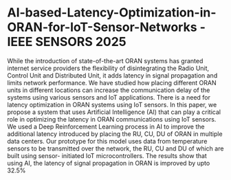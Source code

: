 # AI-based-Latency-Optimization-in-ORAN-for-IoT-Sensor-Networks - IEEE SENSORS 2025 

While the introduction of state-of-the-art ORAN
systems has granted internet service providers the flexibility
of disintegrating the Radio Unit, Control Unit and Distributed
Unit, it adds latency in signal propagation and limits network
performance. We have studied how placing different ORAN units
in different locations can increase the communication delay of
the systems using various sensors and IoT applications. There
is a need for latency optimization in ORAN systems using IoT
sensors. In this paper, we propose a system that uses Artificial
Intelligence (AI) that can play a critical role in optimizing the
latency in ORAN communications using IoT sensors. We used
a Deep Reinforcement Learning process in AI to improve the
additional latency introduced by placing the RU, CU, DU of
ORAN in multiple data centers. Our prototype for this model
uses data from temperature sensors to be transmitted over the
network, the RU, CU and DU of which are built using sensor-
initiated IoT microcontrollers. The results show that using AI,
the latency of signal propagation in ORAN is improved by upto
32.5%
